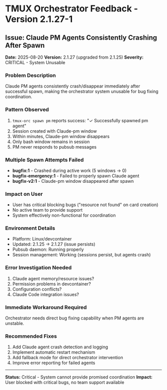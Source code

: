 # TMUX Orchestrator Feedback - Version 2.1.27-1

## Issue: Claude PM Agents Consistently Crashing After Spawn

**Date:** 2025-08-20
**Version:** 2.1.27 (upgraded from 2.1.25)
**Severity:** CRITICAL - System Unusable

### Problem Description

Claude PM agents consistently crash/disappear immediately after successful spawn, making the orchestrator system unusable for bug fixing coordination.

### Pattern Observed

1. `tmux-orc spawn pm` reports success: "✓ Successfully spawned pm agent"
2. Session created with Claude-pm window
3. Within minutes, Claude-pm window disappears
4. Only bash window remains in session
5. PM never responds to pubsub messages

### Multiple Spawn Attempts Failed

- **bugfix:1** - Crashed during active work (5 windows → 0)
- **bugfix-emergency:1** - Failed to properly spawn Claude agent
- **bugfix-v2:1** - Claude-pm window disappeared after spawn

### Impact on User

- User has critical blocking bugs ("resource not found" on card creation)
- No active team to provide support
- System effectively non-functional for coordination

### Environment Details

- Platform: Linux/devcontainer
- Updated: 2.1.25 → 2.1.27 (issue persists)
- Pubsub daemon: Running properly
- Session management: Working (sessions persist, but agents crash)

### Error Investigation Needed

1. Claude agent memory/resource issues?
2. Permission problems in devcontainer?
3. Configuration conflicts?
4. Claude Code integration issues?

### Immediate Workaround Required

Orchestrator needs direct bug fixing capability when PM agents are unstable.

### Recommended Fixes

1. Add Claude agent crash detection and logging
2. Implement automatic restart mechanism
3. Add fallback mode for direct orchestrator intervention
4. Improve error reporting for failed agents

---
**Status:** Critical - System cannot provide promised coordination
**Impact:** User blocked with critical bugs, no team support available
